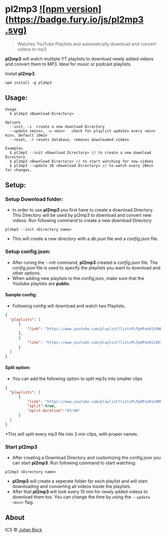 
# pl2mp3  [![npm version](https://badge.fury.io/js/pl2mp3 .svg)](https://badge.fury.io/js/pl2mp3 )

>  Watches YouTube Playlists and automatically download and convert videos to mp3

**pl2mp3** will watch multiple YT playlists to download newly added videos and convert them to MP3. Ideal for music or podcast playlists.

Install **pl2mp3**:

```shell
npm install -g pl2mp3
```
## Usage:
```shell
Usage
  $ pl2mp3 <Download Directory>

Options
  --init, -i  create a new download Directory
  --update <mins>, -u <min>   check for playlist updates every <min> mins. Default 10min
  --reset, -r resets database, removes downloaded videos

Examples
  $ pl2mp3 --init <Download Directory> // to create a new download Directory
  $ pl2mp3 <Download Directory> // to start watching for new videos
  $ pl2mp3 --update 20 <Download Directory> // to watch every 20min for changes.
```
## Setup:
### Setup Download folder:
* In order to use **pl2mp3** you first have to create a download Directory. This Directory will be used by pl2mp3 to download and convert new videos. Run following command to create a new download Directory

```shell
pl2mp3 --init <Directory name>
```
* This will create a new directory with a *db.json* file and a *config.json* file.
### Setup config.json:
* After runing the --init command, **pl2mp3** created a *config.json* file. The *config.json* file is used to specify the playlists you want to download and other options.
* When adding new playlists to the config.json, make sure that the Youtube playlists are **public**.
#### Sample config:
* Following config will download and watch two Playlists.
```json
{
  "playlists": [
      {
          "link": "https://www.youtube.com/playlist?list=PLfpHPxe91z9NEwLMsxfmAehlZnoTzRFB8"
      },
      {
          "link": "https://www.youtube.com/playlist?list=PLfpHPxe91z9OsVABLuXljh78LwiP8ToXq"
      }
  ]
}
```
#### Split option:
* You can add the following option to split mp3s into smaller clips
```json
{
  "playlists": [
      {
          "link": "https://www.youtube.com/playlist?list=PLfpHPxe91z9NEwLMsxfmAehlZnoTzRFB8",
          "split":true,
          "split-duration":"03:00"
      }
  ]
}
```
*This will split every mp3 file into 3 min clips, with proper names.

### Start pl2mp3
* After creating a Download Directory and customizing the config.json you can start **pl2mp3**. Run following command to start watching:
```shell
pl2mp3 <Directory name>
```
* **pl2mp3** will create a seperate folder for each playlist and will start downloading and converting all videos inside the playlists. 
* After that **pl2mp3** will look every 10 min for newly added videos to download them too. You can change the time by using the `--update <min>` flag.

## About
ICS © [Julian Beck](https://github.com/jufabeck2202)